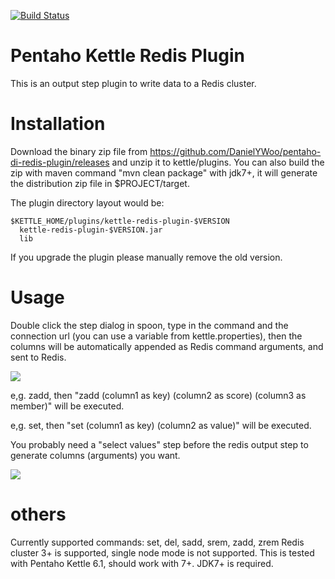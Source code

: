 [![Build Status](https://travis-ci.org/DanielYWoo/pentaho-di-redis-plugin.svg?branch=master)](https://travis-ci.org/DanielYWoo/pentaho-di-redis-plugin)

Pentaho Kettle Redis Plugin
====================

This is an output step plugin to write data to a Redis cluster.

Installation
====================


Download the binary zip file from https://github.com/DanielYWoo/pentaho-di-redis-plugin/releases and unzip it to kettle/plugins. You can also build the zip with maven command "mvn clean package" with jdk7+, it will generate the distribution zip file in $PROJECT/target.

The plugin directory layout would be:
```
$KETTLE_HOME/plugins/kettle-redis-plugin-$VERSION
  kettle-redis-plugin-$VERSION.jar
  lib
```

If you upgrade the plugin please manually remove the old version.

Usage
====================

Double click the step dialog in spoon, type in the command and the connection url 
(you can use a variable from kettle.properties), then the columns will be automatically
 appended as Redis command arguments, and sent to Redis.

![](./docs/config.png)

 e,g. zadd, then "zadd (column1 as key) (column2 as score) (column3 as member)" will be executed.

 e,g. set, then "set (column1 as key) (column2 as value)" will be executed.

You probably need a "select values" step before the redis output step to generate columns (arguments) you want.

![](./docs/pdi-redis-flow.png)

others
====================
Currently supported commands: set, del, sadd, srem, zadd, zrem
Redis cluster 3+ is supported, single node mode is not supported.
This is tested with Pentaho Kettle 6.1, should work with 7+.
JDK7+ is required.
